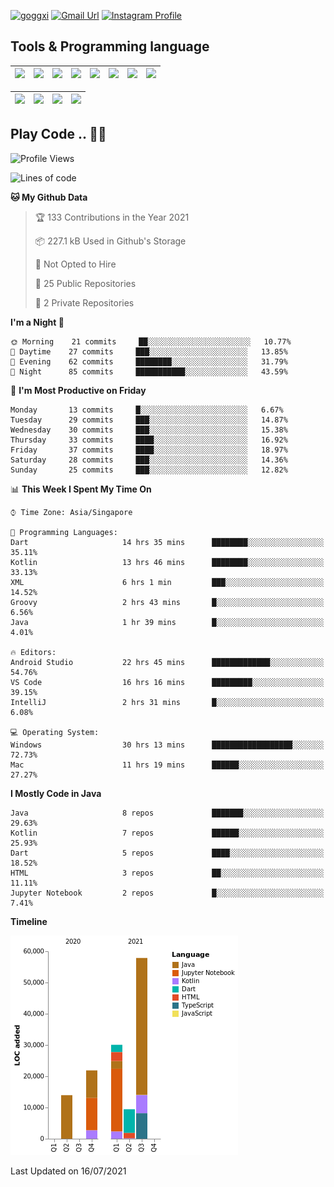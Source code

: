 [![goggxi](https://img.shields.io/badge/Portofolio-Goggxi-orange)](https://goggxi.github.io)
[![Gmail Url](https://img.shields.io/twitter/url?label=Goggxi@gmail.com&logo=gmail&style=social&url=http%3A%2F%2Fmailto%3Acontact.Goggxi@gmail.com)](mailto:Goggxi@gmail.com) [![Instagram Profile](https://img.shields.io/twitter/url?label=moh_rifkan&logo=instagram&style=social&url=https://www.instagram.com/moh_rifkan/)](https://www.instagram.com/moh_rifkan/)

## Tools & Programming language
| [<img src=https://lh3.googleusercontent.com/6n8UeRbQwQV1TPp1WgpWjciVkO0um_oDNSbnAqvYRCDAebCfv22RkgwPxkwRkV6aNHi98r9gyFsfOT2pbCMCeXBbIp-5vOqSrOnhbw width="50">]() | [<img src="https://cdn.svgporn.com/logos/flutter.svg" width="50">]() | [<img src="https://cdn.svgporn.com/logos/jupyter.svg" width="50">]() | [<img src="https://cdn.svgporn.com/logos/mysql.svg" width="50">]() | <img src="https://cdn.svgporn.com/logos/postgresql.svg" width="50"/> | <img src="https://cdn.svgporn.com/logos/firebase.svg" width="50"/> | <img src="https://cdn.svgporn.com/logos/spring-icon.svg" width="50"/> | <img src="https://cncf-branding.netlify.app/img/projects/grpc/horizontal/color/grpc-horizontal-color.svg" width="50"/>
|-----|----|----|----|----|----|----|----|

|[<img src="https://cdn.svgporn.com/logos/kotlin.svg" width="50">]() | [<img src="https://cdn.svgporn.com/logos/java.svg" width="50">]() | [<img src="https://cdn.svgporn.com/logos/dart.svg" width="50">]() | [<img src="https://cdn.svgporn.com/logos/python.svg" width="50">]() |
|---|---|---|---|


## Play Code .. 💬🚀

<!--START_SECTION:waka-->
![Profile Views](http://img.shields.io/badge/Profile%20Views-41-blue)

![Lines of code](https://img.shields.io/badge/From%20Hello%20World%20I%27ve%20Written-133183%20lines%20of%20code-blue)

**🐱 My Github Data** 

> 🏆 133 Contributions in the Year 2021
 > 
> 📦 227.1 kB Used in Github's Storage 
 > 
> 🚫 Not Opted to Hire
 > 
> 📜 25 Public Repositories 
 > 
> 🔑 2 Private Repositories  
 > 
**I'm a Night 🦉** 

```text
🌞 Morning    21 commits     ██░░░░░░░░░░░░░░░░░░░░░░░   10.77% 
🌆 Daytime    27 commits     ███░░░░░░░░░░░░░░░░░░░░░░   13.85% 
🌃 Evening    62 commits     ████████░░░░░░░░░░░░░░░░░   31.79% 
🌙 Night      85 commits     ███████████░░░░░░░░░░░░░░   43.59%

```
📅 **I'm Most Productive on Friday** 

```text
Monday       13 commits     █░░░░░░░░░░░░░░░░░░░░░░░░   6.67% 
Tuesday      29 commits     ███░░░░░░░░░░░░░░░░░░░░░░   14.87% 
Wednesday    30 commits     ███░░░░░░░░░░░░░░░░░░░░░░   15.38% 
Thursday     33 commits     ████░░░░░░░░░░░░░░░░░░░░░   16.92% 
Friday       37 commits     ████░░░░░░░░░░░░░░░░░░░░░   18.97% 
Saturday     28 commits     ███░░░░░░░░░░░░░░░░░░░░░░   14.36% 
Sunday       25 commits     ███░░░░░░░░░░░░░░░░░░░░░░   12.82%

```


📊 **This Week I Spent My Time On** 

```text
⌚︎ Time Zone: Asia/Singapore

💬 Programming Languages: 
Dart                     14 hrs 35 mins      ████████░░░░░░░░░░░░░░░░░   35.11% 
Kotlin                   13 hrs 46 mins      ████████░░░░░░░░░░░░░░░░░   33.13% 
XML                      6 hrs 1 min         ███░░░░░░░░░░░░░░░░░░░░░░   14.52% 
Groovy                   2 hrs 43 mins       █░░░░░░░░░░░░░░░░░░░░░░░░   6.56% 
Java                     1 hr 39 mins        █░░░░░░░░░░░░░░░░░░░░░░░░   4.01%

🔥 Editors: 
Android Studio           22 hrs 45 mins      █████████████░░░░░░░░░░░░   54.76% 
VS Code                  16 hrs 16 mins      █████████░░░░░░░░░░░░░░░░   39.15% 
IntelliJ                 2 hrs 31 mins       █░░░░░░░░░░░░░░░░░░░░░░░░   6.08%

💻 Operating System: 
Windows                  30 hrs 13 mins      ██████████████████░░░░░░░   72.73% 
Mac                      11 hrs 19 mins      ██████░░░░░░░░░░░░░░░░░░░   27.27%

```

**I Mostly Code in Java** 

```text
Java                     8 repos             ███████░░░░░░░░░░░░░░░░░░   29.63% 
Kotlin                   7 repos             ██████░░░░░░░░░░░░░░░░░░░   25.93% 
Dart                     5 repos             ████░░░░░░░░░░░░░░░░░░░░░   18.52% 
HTML                     3 repos             ██░░░░░░░░░░░░░░░░░░░░░░░   11.11% 
Jupyter Notebook         2 repos             █░░░░░░░░░░░░░░░░░░░░░░░░   7.41%

```


**Timeline**

![Chart not found](https://raw.githubusercontent.com/Goggxi/Goggxi/main/charts/bar_graph.png) 


 Last Updated on 16/07/2021
<!--END_SECTION:waka-->
